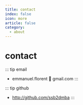 ```yaml
---
title: contact
index: false
icon: more
article: false
category:
  - about
---
```


# contact

::: tip email
- emmanuel.florent :email: gmail.com
:::

::: tip github
- http://github.com/ssb2dmba
:::
